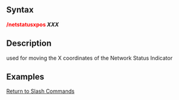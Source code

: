 ## Syntax

**<span style="color:red">/netstatusxpos</span> *XXX***

## Description

used for moving the X coordinates of the Network Status Indicator

## Examples

[Return to Slash Commands](slash-commands.md)


